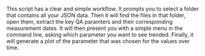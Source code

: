 This script has a clear and simple workflow. It prompts you to select a folder that contains all your JSON data. Then it will find the files in that folder, open them, extract the key QA paramters and their corresponding measurement dates. It will then present you with a simple menu in the command line, asking which parameter you want to see trended. Finally, it will generate a plot of the parameter that was chosen for the values over time.